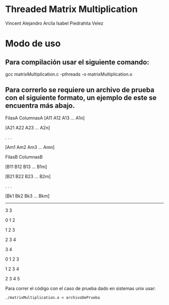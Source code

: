 # Threaded Matrix Multiplication

Vincent Alejandro Arcila
Isabel Piedrahita Velez

# Modo de uso

## Para compilación usar el siguiente comando:

  gcc matrixMultiplication.c -pthreads -o matrixMultiplication.o

## Para correrlo se requiere un archivo de prueba con el siguiente formato, un ejemplo de este se encuentra más abajo.

FilasA ColumnasA
[A11 A12 A13 … A1n]

[A21 A22 A23 … A2n]

.
.
.

[Am1 Am2 Am3 … Amn]

FilasB ColumnasB

[B11 B12 B13 … B1m]

[B21 B22 B23 … B2m]

.
.
.

[Bk1 Bk2 Bk3 … Bkm]

--------------------

3 3 

0 1 2 

1 2 3 

2 3 4 

3 4 

0 1 2 3

1 2 3 4

2 3 4 5


Para correr el código con el caso de prueba dado en sistemas unix usar:

	./matrixMultiplication.o < archivoDePrueba
